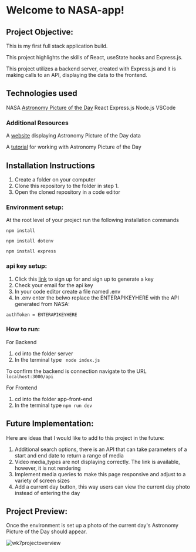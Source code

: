 # Welcome to NASA-app! 

## Project Objective:

This is my first full stack application build. 

This project highlights the skills of React, useState hooks and Express.js.

This project utilizes a backend server, created with Express.js and it is making calls to an API, displaying the data to the frontend.

## Technologies used

NASA [Astronomy Picture of the Day](https://github.com/nasa/apod-api)
React 
Express.js
Node.js
VSCode 

### Additional Resources
A [website](https://apod.nasa.gov/apod/ap250216.html) displaying Astronomy Picture of the Day data

A [tutorial](https://liderrick.github.io/apodHowTo/index.html) for working with Astronomy Picture of the Day

## Installation Instructions

1. Create a folder on your computer
2. Clone this repository to the folder in step 1. 
3. Open the cloned repository in a code editor 


### Environment setup: 

At the root level of your project run the following installation commands 

`````````
npm install
`````````
`````````
npm install dotenv
`````````
`````````
npm install express
`````````


### api key setup:

1. Click this [link](https://api.nasa.gov/) to sign up for and sign up to generate a key
2. Check your email for the api key
3. In your code editor create a file named .env
4. In .env enter the belwo replace the ENTERAPIKEYHERE with the API generated from NASA:

`````````
authToken = ENTERAPIKEYHERE
`````````

### How to run:
For Backend
1. cd into the folder server  
2. In the terminal type ````````` node index.js`````````

To confirm the backend is connection navigate to the URL `````````localhost:3000/api`````````

For Frontend
1. cd into the folder app-front-end
2. In the terminal type ````````` npm run dev `````````


## Future Implementation: 

Here are ideas that I would like to add to this project in the future: 
1. Additional search options, there is an API that can take parameters of a start and end date to return a range of media
2. Video media_types are not displaying correctly. The link is available, however, it is not rendering
3. Implement media queries to make this page responsive and adjust to a variety of screen sizes
4. Add a current day button, this way users can view the current day photo instead of entering the day


## Project Preview: 

Once the environment is set up a photo of the current day's Astronomy Picture of the Day should appear. 

![wk7projectoverview](https://github.com/user-attachments/assets/670cb668-6878-4776-aa80-c3c13d2e092c)

